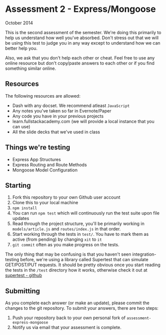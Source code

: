 # Assessment 2 - Express/Mongoose

October 2014

This is the second assessment of the semester.  We're doing this primarily to help us understand how well you've absorbed.  Don't stress out that we will be using this test to judge you in any way except to understand how we can better help you.

Also, we ask that you don't help each other or cheat.  Feel free to use any online resource but don't copy/paste answers to each other or if you find something similar online.

## Resources

The following resources are allowed:

* Dash with any docset.  We recommend atleast `JavaScript`
* Any notes you've taken so far in Evernote/Paper
* Any code you have in your previous projects
* learn.fullstackacademy.com (we will provide a local instance that you can use)
* All the slide decks that we've used in class

## Things we're testing

* Express App Structures 
* Express Routing and Route Methods
* Mongoose Model Configuration

## Starting

1. Fork this repository to your own Github user account
2. Clone this to your local machine
3. `npm install`
4. You can run `npm test` which will continuously run the test suite upon file updates
5. Read through the project structure, you'll be primarily working in `models/article.js` and  `routes/index.js` in that order. 
6. Start working through the tests in `test/`.  You have to mark them as active (from pending) by changing `xit` to `it`
7. `git commit` often as you make progress on the tests.

The only thing that may be confusing is that you haven't seen integration-testing before, we're using a library called Supertest that can simulate GET/POST/PUT requests.  It should be pretty obvious once you start reading the tests in the `/test` directory how it works, otherwise check it out at [supertest - github](https://github.com/visionmedia/supertest)

## Submitting

As you complete each answer (or make an update), please commit the changes to the git repository.  To submit your answers, there are two steps:

1.  Push your repository back to your own personal fork of `assessment-express-mongoose`
2.  Notify us via email that your assessment is complete.
